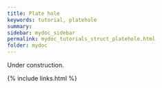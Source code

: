 ```yaml
---
title: Plate hole
keywords: tutorial, platehole
summary: 
sidebar: mydoc_sidebar
permalink: mydoc_tutorials_struct_platehole.html
folder: mydoc
---
```


Under construction.

{% include links.html %}
